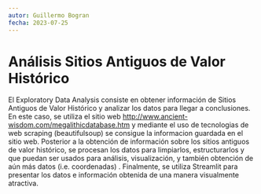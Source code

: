 ```yaml
---
autor: Guillermo Bogran
fecha: 2023-07-25
---
```

Análisis Sitios Antiguos de Valor Histórico
========================================================

El Exploratory Data Analysis consiste en obtener información de Sitios Antiguos de Valor Histórico y analizar los datos para llegar a conclusiones. En este caso, se utiliza el sitio web http://www.ancient-wisdom.com/megalithicdatabase.htm y mediante el uso de tecnologias de web scraping (beautifulsoup) se consigue la informacion guardada en el sitio web. Posterior a la obtención de información sobre los sitios antiguos de valor histórico, se procesan los datos para limpiarlos, estructurarlos y que puedan ser usados para análisis, visualización, y también obtención de aún más datos (i.e. coordenadas) . Finalmente, se utiliza Streamlit para presentar los datos e información obtenida de una manera visualmente atractiva.
